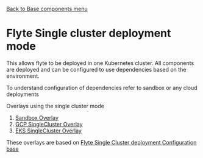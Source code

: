 [Back to Base components menu](../)
# Flyte Single cluster deployment mode
This allows flyte to be deployed in one Kubernetes cluster.
All components are deployed and can be configured to use dependencies based on the environment.

To understand configuration of dependencies refer to sandbox or any cloud deployments

Overlays using the single cluster mode
1. [Sandbox Overlay](../../overlays/sandbox)
1. [GCP SingleCluster Overlay](../../overlays/gcp)
1. [EKS SingleCluster Overlay](../../overlays/eks)

These overlays are based on [Flyte Single Cluster deployment Configuration base](./complete)
